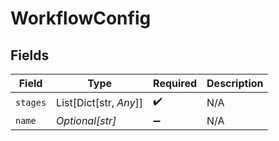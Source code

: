 # WorkflowConfig


## Fields

| Field                  | Type                   | Required               | Description            |
| ---------------------- | ---------------------- | ---------------------- | ---------------------- |
| `stages`               | List[Dict[str, *Any*]] | :heavy_check_mark:     | N/A                    |
| `name`                 | *Optional[str]*        | :heavy_minus_sign:     | N/A                    |